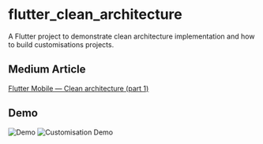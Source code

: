 # flutter_clean_architecture

A Flutter project to demonstrate clean architecture implementation and how to build customisations projects.

## Medium Article
[Flutter Mobile — Clean architecture (part 1)](https://elaziz-shehadeh.medium.com/flutter-mobile-clean-architecture-part-1-6a78d33e651d)

## Demo
![Demo](/pictures/flutter_demo.gif)
![Customisation Demo](/pictures/flutter_customisation_demo.gif)
